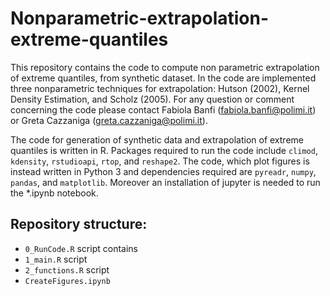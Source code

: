# Nonparametric-extrapolation-extreme-quantiles

This repository contains the code to compute non parametric extrapolation of extreme quantiles, from synthetic dataset. In the code are implemented three nonparametric techniques for extrapolation: Hutson (2002), Kernel Density Estimation, and Scholz (2005). For any question or comment concerning the code please contact Fabiola Banfi (fabiola.banfi@polimi.it) or Greta Cazzaniga (greta.cazzaniga@polimi.it). 

The code for generation of synthetic data and extrapolation of extreme quantiles is written in R. Packages required to run the code include `climod`, `kdensity`, `rstudioapi`, `rtop`, and `reshape2`.
The code, which plot figures is instead written in Python 3 and dependencies required are `pyreadr`, `numpy`, `pandas`, and `matplotlib`. Moreover an installation of jupyter is needed to run the *.ipynb notebook.

## Repository structure:
- `0_RunCode.R` script contains 
- `1_main.R` script
- `2_functions.R` script
- `CreateFigures.ipynb`
